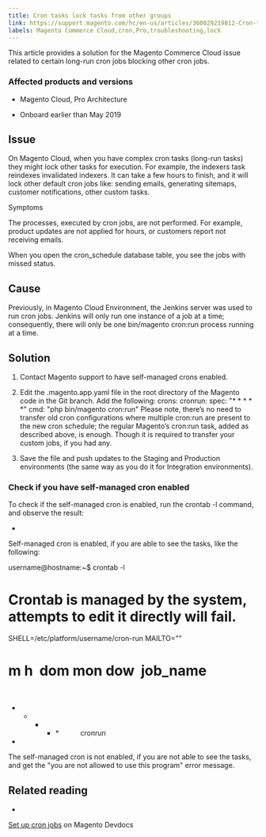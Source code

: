 ```yaml
---
title: Cron tasks lock tasks from other groups
link: https://support.magento.com/hc/en-us/articles/360029219812-Cron-tasks-lock-tasks-from-other-groups
labels: Magento Commerce Cloud,cron,Pro,troubleshooting,lock
---
```


This article provides a solution for the Magento Commerce Cloud issue related to certain long-run cron jobs blocking other cron jobs.

### Affected products and versions

* Magento Cloud, Pro Architecture

* Onboard earlier than May 2019

## Issue

On Magento Cloud, when you have complex cron tasks (long-run tasks) they might lock other tasks for execution. For example, the indexers task reindexes invalidated indexers. It can take a few hours to finish, and it will lock other default cron jobs like: sending emails, generating sitemaps, customer notifications, other custom tasks.

Symptoms

The processes, executed by cron jobs, are not performed. For example, product updates are not applied for hours, or customers report not receiving emails.

When you open the cron\_schedule database table, you see the jobs with missed status.

## Cause

Previously, in Magento Cloud Environment, the Jenkins server was used to run cron jobs. Jenkins will only run one instance of a job at a time; consequently, there will only be one bin/magento cron:run process running at a time.

## Solution

1. Contact Magento support to have self-managed crons enabled.

1. Edit the .magento.app.yaml file in the root directory of the Magento code in the Git branch. Add the following:
 crons:
 cronrun:
 spec: "* * * * *"
 cmd: "php bin/magento cron:run"
Please note, there’s no need to transfer old cron configurations where multiple cron:run are present to the new cron schedule; the regular Magento’s cron:run task, added as described above, is enough. Though it is required to transfer your custom jobs, if you had any.

1. Save the file and push updates to the Staging and Production environments (the same way as you do it for Integration environments).

### Check if you have self-managed cron enabled

To check if the self-managed cron is enabled, run the crontab -l command, and observe the result:

* 
Self-managed cron is enabled, if you are able to see the tasks, like the following:

username@hostname:~$ crontab -l
# Crontab is managed by the system, attempts to edit it directly will fail.
SHELL=/etc/platform/username/cron-run
MAILTO=""
  
# m h  dom mon dow  job\_name
  
* * * * *           cronrun

* 
The self-managed cron is not enabled, if you are not able to see the tasks, and get the "you are not allowed to use this program" error message.

## Related reading

* 
[Set up cron jobs](https://devdocs.magento.com/guides/v2.3/cloud/configure/setup-cron-jobs.html) on Magento Devdocs


